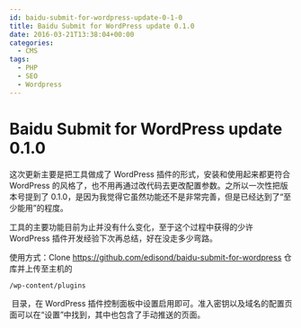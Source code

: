 ```yaml
---
id: baidu-submit-for-wordpress-update-0-1-0
title: Baidu Submit for WordPress update 0.1.0
date: 2016-03-21T13:38:04+00:00
categories:
  - CMS
tags:
  - PHP
  - SEO
  - Wordpress
---
```


# Baidu Submit for WordPress update 0.1.0

这次更新主要是把工具做成了 WordPress 插件的形式，安装和使用起来都更符合 WordPress 的风格了，也不用再通过改代码去更改配置参数。之所以一次性把版本号提到了 0.1.0，是因为我觉得它虽然功能还不是非常完善，但是已经达到了“至少能用”的程度。

工具的主要功能目前为止并没有什么变化，至于这个过程中获得的少许 WordPress 插件开发经验下次再总结，好在没走多少弯路。

使用方式：Clone <a href="https://github.com/edisond/baidu-submit-for-wordpress" target="_blank">https://github.com/edisond/baidu-submit-for-wordpress</a> 仓库并上传至主机的 

```
/wp-content/plugins
```

 目录，在 WordPress 插件控制面板中设置启用即可。准入密钥以及域名的配置页面可以在“设置”中找到，其中也包含了手动推送的页面。

